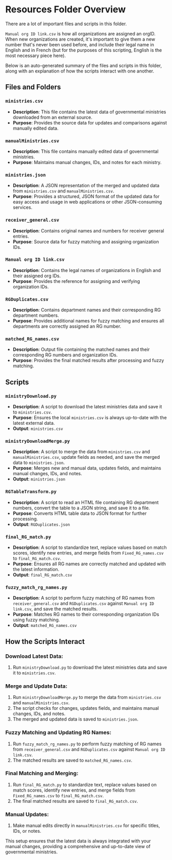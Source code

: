 # Resources Folder Overview

There are a lot of important files and scripts in this folder.

`Manual org ID link.csv` is how all organizations are assigned an orgID. When new organizations are created, it's important to give them a new number that's never been used before, and include their legal name in English and in French (but for the purposes of this scripting, English is the most necessary piece here).

Below is an auto-generated summary of the files and scripts in this folder, along with an explanation of how the scripts interact with one another.

## Files and Folders

### `ministries.csv`
- **Description**: This file contains the latest data of governmental ministries downloaded from an external source.
- **Purpose**: Provides the source data for updates and comparisons against manually edited data.

### `manualMinistries.csv`
- **Description**: This file contains manually edited data of governmental ministries.
- **Purpose**: Maintains manual changes, IDs, and notes for each ministry.

### `ministries.json`
- **Description**: A JSON representation of the merged and updated data from `ministries.csv` and `manualMinistries.csv`.
- **Purpose**: Provides a structured, JSON format of the updated data for easy access and usage in web applications or other JSON-consuming services.

### `receiver_general.csv`
- **Description**: Contains original names and numbers for receiver general entries.
- **Purpose**: Source data for fuzzy matching and assigning organization IDs.

### `Manual org ID link.csv`
- **Description**: Contains the legal names of organizations in English and their assigned org IDs.
- **Purpose**: Provides the reference for assigning and verifying organization IDs.

### `RGDuplicates.csv`
- **Description**: Contains department names and their corresponding RG department numbers.
- **Purpose**: Provides additional names for fuzzy matching and ensures all departments are correctly assigned an RG number.

### `matched_RG_names.csv`
- **Description**: Output file containing the matched names and their corresponding RG numbers and organization IDs.
- **Purpose**: Provides the final matched results after processing and fuzzy matching.

## Scripts

### `ministryDownload.py`
- **Description**: A script to download the latest ministries data and save it to `ministries.csv`.
- **Purpose**: Ensures the local `ministries.csv` is always up-to-date with the latest external data.
- **Output**: `ministries.csv`

### `ministryDownloadMerge.py`
- **Description**: A script to merge the data from `ministries.csv` and `manualMinistries.csv`, update fields as needed, and save the merged data to `ministries.json`.
- **Purpose**: Merges new and manual data, updates fields, and maintains manual changes, IDs, and notes.
- **Output**: `ministries.json`

### `RGTableTransform.py`
- **Description**: A script to read an HTML file containing RG department numbers, convert the table to a JSON string, and save it to a file.
- **Purpose**: Converts HTML table data to JSON format for further processing.
- **Output**: `RGDuplicates.json`

### `final_RG_match.py`
- **Description**: A script to standardize text, replace values based on match scores, identify new entries, and merge fields from `Fixed_RG_names.csv` to `final_RG_match.csv`.
- **Purpose**: Ensures all RG names are correctly matched and updated with the latest information.
- **Output**: `final_RG_match.csv`

### `fuzzy_match_rg_names.py`
- **Description**: A script to perform fuzzy matching of RG names from `receiver_general.csv` and `RGDuplicates.csv` against `Manual org ID link.csv`, and save the matched results.
- **Purpose**: Matches RG names to their corresponding organization IDs using fuzzy matching.
- **Output**: `matched_RG_names.csv`

## How the Scripts Interact

### Download Latest Data:
1. Run `ministryDownload.py` to download the latest ministries data and save it to `ministries.csv`.

### Merge and Update Data:
1. Run `ministryDownloadMerge.py` to merge the data from `ministries.csv` and `manualMinistries.csv`.
2. The script checks for changes, updates fields, and maintains manual changes, IDs, and notes.
3. The merged and updated data is saved to `ministries.json`.

### Fuzzy Matching and Updating RG Names:
1. Run `fuzzy_match_rg_names.py` to perform fuzzy matching of RG names from `receiver_general.csv` and `RGDuplicates.csv` against `Manual org ID link.csv`.
2. The matched results are saved to `matched_RG_names.csv`.

### Final Matching and Merging:
1. Run `final_RG_match.py` to standardize text, replace values based on match scores, identify new entries, and merge fields from `Fixed_RG_names.csv` to `final_RG_match.csv`.
2. The final matched results are saved to `final_RG_match.csv`.

### Manual Updates:
1. Make manual edits directly in `manualMinistries.csv` for specific titles, IDs, or notes.

This setup ensures that the latest data is always integrated with your manual changes, providing a comprehensive and up-to-date view of governmental ministries.
